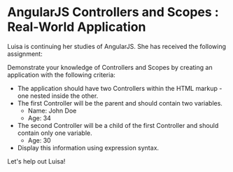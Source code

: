 # AngularJS Controllers and Scopes : Real-World Application

Luisa is continuing her studies of AngularJS. She has received the following assignment:

Demonstrate your knowledge of Controllers and Scopes by creating an application with the following criteria:

  - The application should have two Controllers within the HTML markup - one nested inside the other. 
  - The first Controller will be the parent and should contain two variables.
    - Name: John Doe
    - Age: 34
  - The second Controller will be a child of the first Controller and should contain only one variable.
    - Age: 30
  - Display this information using expression syntax. 

  Let's help out Luisa!